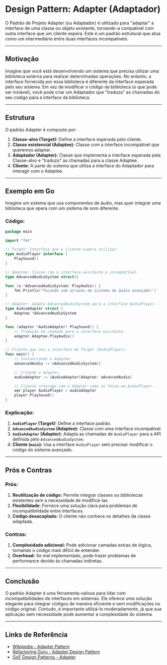 # Design Pattern: Adapter (Adaptador)

O Padrão de Projeto Adapter (ou Adaptador) é utilizado para "adaptar" a interface de uma classe ou objeto existente,
tornando-a compatível com outra interface que um cliente espera. Este é um padrão estrutural que atua como um
intermediário entre duas interfaces incompatíveis.

---

## Motivação

Imagine que você está desenvolvendo um sistema que precisa utilizar uma biblioteca externa para realizar determinadas
operações. No entanto, a interface fornecida por essa biblioteca é diferente da interface esperada pelo seu sistema. Em
vez de modificar o código da biblioteca (o que pode ser inviável), você pode criar um Adaptador que "traduza" as
chamadas do seu código para a interface da biblioteca.

---

## Estrutura

O padrão Adapter é composto por:

1. **Classe-alvo (Target):** Define a interface esperada pelo cliente.
2. **Classe existencial (Adaptee):** Classe com a interface incompatível que queremos adaptar.
3. **Adaptador (Adapter):** Classe que implementa a interface esperada pela Classe-alvo e "traduza" as chamadas para a
   classe Adaptee.
4. **Cliente:** A parte do sistema que utiliza a interface do Adaptador para interagir com o Adaptee.

---

## Exemplo em Go

Imagine um sistema que usa componentes de áudio, mas quer integrar uma biblioteca que opera com um sistema de som
diferente.

### Código:

```go
package main

import "fmt"

// Target: Interface que o cliente espera utilizar.
type AudioPlayer interface {
	PlaySound()
}

// Adaptee: Classe com a interface existente e incompatível.
type AdvancedAudioSystem struct{}

func (a *AdvancedAudioSystem) PlayAudio() {
	fmt.Println("Tocando som através do sistema de áudio avançado!")
}

// Adapter: Adapta AdvancedAudioSystem para a interface AudioPlayer.
type AudioAdapter struct {
	Adaptee *AdvancedAudioSystem
}

func (adapter *AudioAdapter) PlaySound() {
	// Tradução da chamada para a interface existente.
	adapter.Adaptee.PlayAudio()
}

// Cliente que usa a interface do Target (AudioPlayer).
func main() {
	// Instanciando o Adaptee.
	advancedAudio := &AdvancedAudioSystem{}

	// Criando o Adapter.
	audioAdapter := &AudioAdapter{Adaptee: advancedAudio}

	// Cliente interage com o Adapter como se fosse um AudioPlayer.
	var player AudioPlayer = audioAdapter
	player.PlaySound()
}
```

### Explicação:

1. **`AudioPlayer` (Target):** Define a interface padrão.
2. **`AdvancedAudioSystem` (Adaptee):** Classe com uma interface incompatível.
3. **`AudioAdapter` (Adapter):** Adapta as chamadas de `AudioPlayer` para a API definida pelo `AdvancedAudioSystem`.
4. **Cliente (`main`):** Usa a interface `AudioPlayer` sem precisar modificar o código do sistema avançado.

---

## Prós e Contras

### Prós:

1. **Reutilização de código:** Permite integrar classes ou bibliotecas existentes sem a necessidade de modificá-las.
2. **Flexibilidade:** Fornece uma solução clara para problemas de incompatibilidade entre interfaces.
3. **Código desacoplado:** O cliente não conhece os detalhes da classe adaptada.

### Contras:

1. **Complexidade adicional:** Pode adicionar camadas extras de lógica, tornando o código mais difícil de entender.
2. **Overhead:** Se mal implementado, pode trazer problemas de performance devido às chamadas indiretas.

---

## Conclusão

O padrão Adapter é uma ferramenta valiosa para lidar com incompatibilidades de interfaces em sistemas. Ele oferece uma
solução elegante para integrar códigos de maneira eficiente e sem modificações no código original. Contudo, é importante
utilizá-lo moderadamente, já que sua aplicação sem necessidade pode aumentar a complexidade do sistema.

---

## Links de Referência

- [Wikipedia - Adapter Pattern](https://en.wikipedia.org/wiki/Adapter_pattern)
- [Refactoring Guru - Adapter Design Pattern](https://refactoring.guru/design-patterns/adapter)
- [GoF Design Patterns - Adapter](https://www.gofpatterns.com/adapter-pattern)
